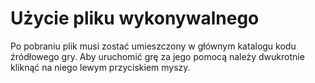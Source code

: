 # Użycie pliku wykonywalnego
Po pobraniu plik musi zostać umieszczony w głównym katalogu kodu źródłowego gry.
Aby uruchomić grę za jego pomocą należy dwukrotnie kliknąć na niego lewym przyciskiem myszy.
